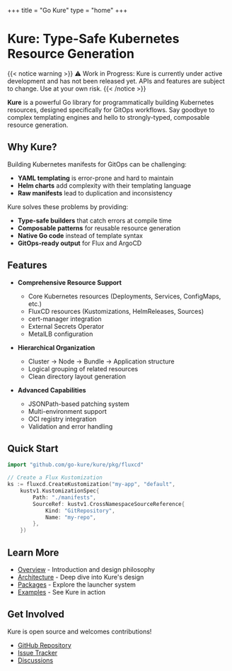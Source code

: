 +++
title = "Go Kure"
type = "home"
+++

# Kure: Type-Safe Kubernetes Resource Generation

{{< notice warning >}}
⚠️ Work in Progress: Kure is currently under active development and has not been released yet. APIs and features are subject to change. Use at your own risk.
{{< /notice >}}

**Kure** is a powerful Go library for programmatically building Kubernetes resources, designed specifically for GitOps workflows. Say goodbye to complex templating engines and hello to strongly-typed, composable resource generation.

## Why Kure?

Building Kubernetes manifests for GitOps can be challenging:
- **YAML templating** is error-prone and hard to maintain
- **Helm charts** add complexity with their templating language
- **Raw manifests** lead to duplication and inconsistency

Kure solves these problems by providing:
- **Type-safe builders** that catch errors at compile time
- **Composable patterns** for reusable resource generation
- **Native Go code** instead of template syntax
- **GitOps-ready output** for Flux and ArgoCD

## Features

- **Comprehensive Resource Support**
  - Core Kubernetes resources (Deployments, Services, ConfigMaps, etc.)
  - FluxCD resources (Kustomizations, HelmReleases, Sources)
  - cert-manager integration
  - External Secrets Operator
  - MetalLB configuration
  
- **Hierarchical Organization**
  - Cluster → Node → Bundle → Application structure
  - Logical grouping of related resources
  - Clean directory layout generation

- **Advanced Capabilities**
  - JSONPath-based patching system
  - Multi-environment support
  - OCI registry integration
  - Validation and error handling

## Quick Start

```go
import "github.com/go-kure/kure/pkg/fluxcd"

// Create a Flux Kustomization
ks := fluxcd.CreateKustomization("my-app", "default", 
    kustv1.KustomizationSpec{
        Path: "./manifests",
        SourceRef: kustv1.CrossNamespaceSourceReference{
            Kind: "GitRepository",
            Name: "my-repo",
        },
    })
```

## Learn More

- [Overview](/overview) - Introduction and design philosophy
- [Architecture](/architecture) - Deep dive into Kure's design
- [Packages](/packages/launcher) - Explore the launcher system
- [Examples](/examples/patches) - See Kure in action

## Get Involved

Kure is open source and welcomes contributions!

- [GitHub Repository](https://github.com/go-kure/kure)
- [Issue Tracker](https://github.com/go-kure/kure/issues)
- [Discussions](https://github.com/go-kure/kure/discussions)
